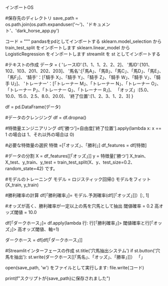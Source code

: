 インポートOS

#保存先のディレクトリ
save_path = os.path.join(os.path.expanduser('〜')、'ドキュメント'、'dark_horse_app.py')

コード = """
pandasをpdとしてインポートする
sklearn.model_selection から train_test_split をインポートします
sklearn.linear_model から LogisticRegression をインポートします
streamlit を st としてインポートする

#テキストの作成
データ = {
    'レースID':[1、1、1、2、2、2]、
    '馬ID':[101、102、103、201、202、203]、
    '馬名':[「馬A」、「馬B」、「馬C」、「馬D」、「馬E」、「馬F」]、
    '騎手'：[「騎手 X」、「騎手 Y」、「騎手 Z」、「騎手 W」、「騎手 V」、「騎手 U」]、
    'トレーナー'：[「トレーナー M」、「トレーナー N」、「トレーナー O」、「トレーナー P」、「トレーナー Q」、「トレーナー R」]、
    「オッズ」:[5.0、10.0、15.0、2.5、8.0、20.0]、
    '終了位置':[1、2、3、1、2、3]
}

df = pd.DataFrame(データ)

#データのクレンジング
df = df.dropna()

#特徴量エンジニアリング
df['勝つ']=自由度['終了位置'].apply(lambda x: x == 1 の場合は 1、それ以外の場合は 0)

#必要な特徴量の選択
特徴 =[「オッズ」、「勝利」]
df_features = df[特徴]

#データの分割
X = df_features[[「オッズ」]]
y = 特徴量['勝つ']
X_train、X_test、y_train、y_test = train_test_split(X、y、test_size=0.2、random_state=42) です。

#モデルのトレーニング
モデル = ロジスティック回帰()
モデルをフィット(X_train, y_train)

#勝利確率の計算
df[「勝利確率」]= モデル.予測確率(df[[「オッズ」]]）[:, 1]

#オッズが高く、勝利確率が一定以上の馬を穴馬として抽出
閾値確率 = 0.2
高オッズ閾値 = 10.0

df[「ダークホース」]= df.apply(lambda 行: 行[「勝利確率」]> 閾値確率と行[「オッズ」]> 高オッズ閾値、軸=1)

ダークホース = df[df[「ダークホース」]]

#Streamlitインターフェースの作成
st.title('穴馬抽出システム')
if st.button('穴馬を抽出'):
    st.write(ダークホース[[「馬名」、「オッズ」、「勝率」]]）
「」

open(save_path, 'w') をファイルとして実行します:
    file.write(コード)

print(f"スクリプトが{save_path}に保存されました")
